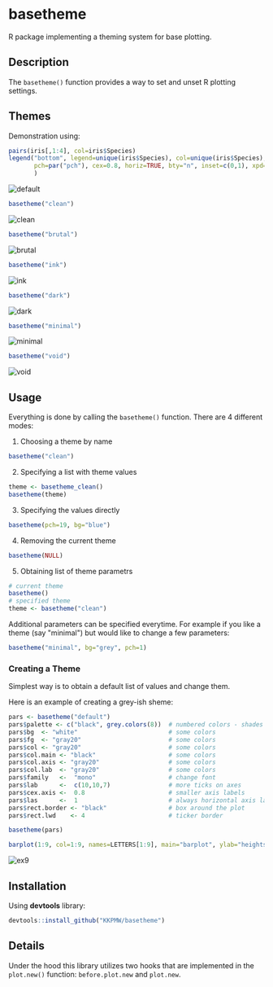 # basetheme #

R package implementing a theming system for base plotting.

## Description ##

The `basetheme()` function provides a way to set and unset R plotting settings.

## Themes ##

Demonstration using:

```r
pairs(iris[,1:4], col=iris$Species)
legend("bottom", legend=unique(iris$Species), col=unique(iris$Species),
       pch=par("pch"), cex=0.8, horiz=TRUE, bty="n", inset=c(0,1), xpd=TRUE
       )
```

![default](https://i.imgur.com/aXSfYqW.png)

```r
basetheme("clean")
```

![clean](https://i.imgur.com/I45MqM1.png)

```r
basetheme("brutal")
```

![brutal](https://i.imgur.com/xcsMLxN.png)

```r
basetheme("ink")
```

![ink](https://i.imgur.com/P3d810w.png)

```r
basetheme("dark")
```

![dark](https://i.imgur.com/bpwa98x.png)

```r
basetheme("minimal")
```

![minimal](https://i.imgur.com/iHPMv5B.png)

```r
basetheme("void")
```

![void](https://i.imgur.com/oexLiVW.png)


## Usage ##

Everything is done by calling the `basetheme()` function.
There are 4 different modes:

1. Choosing a theme by name

```r
basetheme("clean")
```

2. Specifying a list with theme values

```r
theme <- basetheme_clean()
basetheme(theme)
```

3. Specifying the values directly

```r
basetheme(pch=19, bg="blue")
```

4. Removing the current theme

```r
basetheme(NULL)
```

5. Obtaining list of theme parametrs

```r
# current theme
basetheme()
# specified theme
theme <- basetheme("clean")
```

Additional parameters can be specified everytime.
For example if you like a theme (say "minimal") but would like to change a few parameters:

```r
basetheme("minimal", bg="grey", pch=1)
```


### Creating a Theme ###

Simplest way is to obtain a default list of values and change them.

Here is an example of creating a grey-ish sheme:

```r
pars <- basetheme("default")
pars$palette <- c("black", grey.colors(8))  # numbered colors - shades of grey
pars$bg  <- "white"                         # some colors
pars$fg  <- "gray20"                        # some colors
pars$col <- "gray20"                        # some colors
pars$col.main <- "black"                    # some colors
pars$col.axis <- "gray20"                   # some colors
pars$col.lab  <- "gray20"                   # some colors
pars$family   <-  "mono"                    # change font
pars$lab      <-  c(10,10,7)                # more ticks on axes
pars$cex.axis <-  0.8                       # smaller axis labels
pars$las      <-  1                         # always horizontal axis labels
pars$rect.border <- "black"                 # box around the plot
pars$rect.lwd    <- 4                       # ticker border

basetheme(pars)

barplot(1:9, col=1:9, names=LETTERS[1:9], main="barplot", ylab="heights")

```

![ex9](https://i.imgur.com/qR1T4P7.png)


## Installation ##

Using **devtools** library:

```r
devtools::install_github("KKPMW/basetheme")
```

## Details ##

Under the hood this library utilizes two hooks that are implemented in the `plot.new()` function:
`before.plot.new` and `plot.new`.

